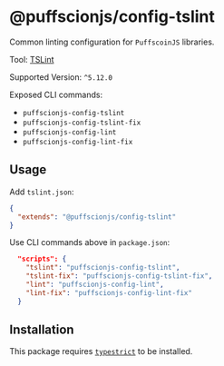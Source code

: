 # @puffscionjs/config-tslint

Common linting configuration for `PuffscoinJS` libraries.

Tool: [TSLint](https://palantir.github.io/tslint/)

Supported Version: `^5.12.0`

Exposed CLI commands:

- `puffscionjs-config-tslint`
- `puffscionjs-config-tslint-fix`
- `puffscionjs-config-lint`
- `puffscionjs-config-lint-fix`

## Usage

Add `tslint.json`:

```json
{
  "extends": "@puffscionjs/config-tslint"
}
```

Use CLI commands above in `package.json`:

```json
  "scripts": {
    "tslint": "puffscionjs-config-tslint",
    "tslint-fix": "puffscionjs-config-tslint-fix",
    "lint": "puffscionjs-config-lint",
    "lint-fix": "puffscionjs-config-lint-fix"
  }
```

## Installation

This package requires [`typestrict`](https://github.com/krzkaczor/TypeStrict) to be installed.


